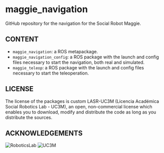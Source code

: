 # maggie_navigation

GitHub repository for the navigation for the Social Robot Maggie.

## CONTENT

- `maggie_navigation`: a ROS metapackage.
- `maggie_navigation_config`: a ROS package with the launch and config files necessary to start the navigation, both real and simulated.
- `maggie_teleop`: a ROS package with the launch and config files necessary to start the teleoperation.

## LICENSE

The license of the packages is custom LASR-UC3M (Licencia Académica Social Robotics Lab - UC3M), an open, non-commercial license which enables you to download, modify and distribute the code as long as you distribute the sources.  

## ACKNOWLEDGEMENTS

![RoboticsLab](http://ieee.uc3m.es/images/thumb/b/b6/Roboticslab_text_new.jpg/128px-Roboticslab_text_new.jpg)
![UC3M](http://ieee.uc3m.es/images/thumb/6/6b/Logo_uc3m_letras.png/256px-Logo_uc3m_letras.png)
